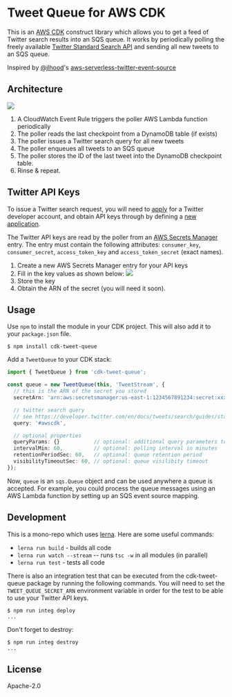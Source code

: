 # Tweet Queue for AWS CDK

This is an [AWS CDK](https://github.com/awslabs/aws-cdk) construct library which
allows you to get a feed of Twitter search results into an SQS queue. It works
by periodically polling the freely available [Twitter Standard Search
API](https://developer.twitter.com/en/docs/tweets/search/api-reference/get-search-tweets.html) and
sending all new tweets to an SQS queue.

Inspired by
[@jlhood](https://github.com/awslabs/aws-serverless-twitter-event-source/commits?author=jlhood)'s
[aws-serverless-twitter-event-source](https://github.com/awslabs/aws-serverless-twitter-event-source)

## Architecture

![](https://github.com/eladb/cdk-tweet-queue/raw/master/images/architecture.png)

1. A CloudWatch Event Rule triggers the poller AWS Lambda function periodically
2. The poller reads the last checkpoint from a DynamoDB table (if exists)
3. The poller issues a Twitter search query for all new tweets
4. The poller enqueues all tweets to an SQS queue
5. The poller stores the ID of the last tweet into the DynamoDB checkpoint table.
6. Rinse & repeat.

## Twitter API Keys

To issue a Twitter search request, you will need to
[apply](https://developer.twitter.com/en/apply-for-access.html) for a Twitter
developer account, and obtain API keys through by defining a [new
application](http://twitter.com/oauth_clients/new).

The Twitter API keys are read by the poller from an [AWS Secrets
Manager](https://aws.amazon.com/secrets-manager/) entry. The entry must contain
the following attributes: `consumer_key`, `consumer_secret`, `access_token_key`
and `access_token_secret` (exact names).

1. Create a new AWS Secrets Manager entry for your API keys
2. Fill in the key values as shown below:
    ![](https://github.com/eladb/cdk-tweet-queue/raw/master/images/secretsmanager.png)
3. Store the key
4. Obtain the ARN of the secret (you will need it soon).

## Usage

Use `npm` to install the module in your CDK project. This will also add it to
your `package.json` file.

```console
$ npm install cdk-tweet-queue
```

Add a `TweetQueue` to your CDK stack:

```ts
import { TweetQueue } from 'cdk-tweet-queue';

const queue = new TweetQueue(this, 'TweetStream', {
  // this is the ARN of the secret you stored
  secretArn: 'arn:aws:secretsmanager:us-east-1:1234567891234:secret:xxxxxxxxx'

  // twitter search query
  // see https://developer.twitter.com/en/docs/tweets/search/guides/standard-operators
  query: '#awscdk',

  // optional properties
  queryParams: {}           // optional: additional query parameters to pass to Twitter's search endpoint
  intervalMin: 60,          // optional: polling interval in minutes
  retentionPeriodSec: 60,   // optional: queue retention period
  visibilityTimeoutSec: 60, // optional: queue visilibity timeout
});
```

Now, `queue` is an `sqs.Queue` object and can be used anywhere a queue is
accepted. For example, you could process the queue messages using an AWS Lambda
function by setting up an SQS event source mapping.

## Development

This is a mono-repo which uses [lerna](https://github.com/lerna/lerna). Here are
some useful commands:

- `lerna run build` - builds all code
- `lerna run watch --stream` -- runs `tsc -w` in all modules (in parallel)
- `lerna run test` - tests all code

There is also an integration test that can be executed from the cdk-tweet-queue
package by running the following commands. You will need to set the
`TWEET_QUEUE_SECRET_ARN` environment variable in order for the test to be able
to use your Twitter API keys.

```console
$ npm run integ deploy
...
```

Don't forget to destroy:

```console
$ npm run integ destroy
...
```

## License

Apache-2.0